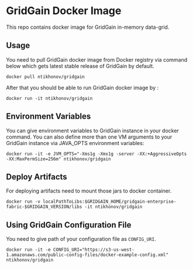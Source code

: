 # GridGain Docker Image

This repo contains docker image for GridGain in-memory data-grid.

## Usage

You need to pull GridGain docker image from Docker registry via command below which gets latest stable release
of GridGain by default.

`docker pull ntikhonov/gridgain`

After that you should be able to run GridGain docker image by :

`docker run -it ntikhonov/gridgain`

## Environment Variables

You can give environment variables to GridGain instance in your docker command. You can also define more than one VM
arguments to your GridGain instance via JAVA_OPTS environment variables:

`docker run -it -e JVM_OPTS="-Xms1g -Xmx1g -server -XX:+AggressiveOpts -XX:MaxPermSize=256m" ntikhonov/gridgain`

## Deploy Artifacts

For deploying artifacts need to mount those jars to docker container.

`docker run -v localPathToLibs:$GRIDGAIN_HOME/gridgain-enterprise-fabric-$GRIDGAIN_VERSION/libs -it ntikhonov/gridgain`

## Using GridGain Configuration File

You need to give path of your configuration file as `CONFIG_URI`.

`docker run -it -e CONFIG_URI="https://s3-us-west-1.amazonaws.com/public-config-files/docker-example-config.xml" ntikhonov/gridgain`
